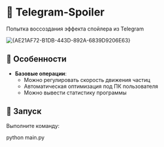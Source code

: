 # 👀 Telegram-Spoiler

Попытка воссоздания эффекта спойлера из Telegram

![{AE21AF72-B1DB-443D-892A-6839D9206E63}]([https://github.com/user-attachments/assets/fa773807-35bf-43ba-ab60-b7e10d007cdd](https://youtu.be/N0iYmLsoQhM))


## 🌟 Особенности

- **Базовые операции**:
  - Можно регулировать скорость движения частиц
  - Автоматическая оптимизация под ПК пользователя
  - Можно вывести статистику программы

## 🚀 Запуск
Выполните команду:

python main.py

